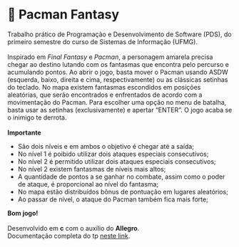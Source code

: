# :space_invader: Pacman Fantasy

Trabalho prático de Programação e Desenvolvimento de Software (PDS), do primeiro semestre do curso de Sistemas de Informação (UFMG). 
<br>
<br>
Inspirado em <i>Final Fantasy</i> e <i>Pacman</i>, a personagem amarela precisa chegar ao destino lutando com os fantasmas que encontra pelo percurso e acumulando pontos.
Ao abrir o jogo, basta mover o Pacman usando ASDW (esquerda, baixo, direita e cima, respectivamente) ou as clássicas setinhas do teclado. No mapa existem fantasmas escondidos em posições aleatórias, que serão encontrados e enfrentados de acordo com a movimentação do Pacman. Para escolher uma opção no menu de batalha, basta usar as setinhas (exclusivamente) e apertar “ENTER”. O jogo acaba se o inimigo te derrota.
<br>
<br>
<b>Importante</b>
<ul>
  <li>São dois níveis e em ambos o objetivo é chegar até a saída;</li> 
  <li>No nível 1 é poibido utilizar dois ataques especiais consecutivos;</li>
  <li>No nível 2 é permitido utilizar dois ataques especiais consecutivos;</li>
  <li>No nível 2 existem fantasmas de níveis mais altos;</li>
  <li>A quantidade de pontos a se ganhar no combate, assim como o poder de ataque, é proporcional ao nível do fantasma;</li>
  <li>No mapa estão distribuídos bônus de pontuação em lugares aleatórios;</li>
  <li>Ao passar de nível, o ataque do Pacman também fica mais forte;</li>
</ul>
<b>Bom jogo!</b>
<br>
<br> 
Desenvolvido em <b>c</b> com o auxílio do <b> Allegro</b>.
<br>
Documentação completa do tp <a href="https://docs.google.com/document/d/1EypjpfwEqvEMefO6YUCNWzOI9MX7YZOHOTsHJN3uWUQ/edit?usp=sharing"> neste link</a>.
